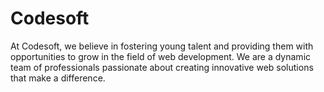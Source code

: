 # Codesoft
At Codesoft, we believe in fostering young talent and providing them with opportunities to grow in the field of web development. We are a dynamic team of professionals passionate about creating innovative web solutions that make a difference. 
